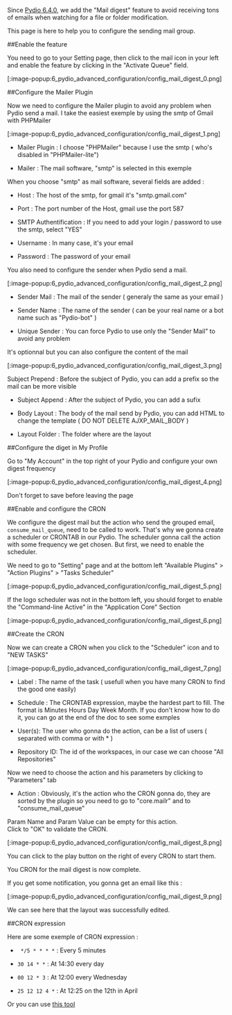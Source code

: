 Since [Pydio 6.4.0](https://pydio.com/fr/node/1279), we add the "Mail digest" feature to avoid receiving tons of emails when watching for a file or folder modification.

This page is here to help you to configure the sending mail group.

##Enable the feature

You need to go to your Setting page, then click to the mail icon in your left and enable the feature by clicking in the "Activate Queue" field.

[:image-popup:6_pydio_advanced_configuration/config_mail_digest_0.png]

##Configure the Mailer Plugin

Now we need to configure the Mailer plugin to avoid any problem when Pydio send a mail.
I take the easiest exemple by using the smtp of Gmail with PHPMailer

[:image-popup:6_pydio_advanced_configuration/config_mail_digest_1.png]

+ Mailer Plugin : I choose "PHPMailer" because I use the smtp ( who's disabled in "PHPMailer-lite")   

+ Mailer : The mail software, "smtp" is selected in this exemple   

When you choose "smtp" as mail software, several fields are added :   

+ Host : The host of the smtp, for gmail it's "smtp.gmail.com"   

+ Port : The port number of the Host, gmail use the port 587   

+ SMTP Authentification : If you need to add your login / password to use the smtp, select "YES"   

+ Username : In many case, it's your email   

+ Password : The password of your email   

You also need to configure the sender when Pydio send a mail.

[:image-popup:6_pydio_advanced_configuration/config_mail_digest_2.png]

+ Sender Mail : The mail of the sender ( generaly the same as your email )   

+ Sender Name : The name of the sender ( can be your real name or a bot name such as "Pydio-bot" )   

+ Unique Sender : You can force Pydio to use only the "Sender Mail" to avoid any problem   

It's optionnal but you can also configure the content of the mail

[:image-popup:6_pydio_advanced_configuration/config_mail_digest_3.png]

Subject Prepend : Before the subject of Pydio, you can add a prefix so the mail can be more visible   

+ Subject Append : After the subject of Pydio, you can add a sufix   

+ Body Layout : The body of the mail send by Pydio, you can add HTML to change the template ( DO NOT DELETE AJXP_MAIL_BODY )   

+ Layout Folder : The folder where are the layout   

##Configure the diget in My Profile

Go to "My Account" in the top right of your Pydio and configure your own digest frequency

[:image-popup:6_pydio_advanced_configuration/config_mail_digest_4.png]

Don't forget to save before leaving the page

##Enable and configure the CRON

We configure the digest mail but the action who send the grouped email, `consume_mail_queue`, need to be called to work. That's why we gonna create a scheduler or CRONTAB in our Pydio. The scheduler gonna call the action with some frequency we get chosen. But first, we need to enable the scheduler. 

We need to go to "Setting" page and at the bottom left "Available Plugins" > "Action Plugins" > "Tasks Scheduler"

[:image-popup:6_pydio_advanced_configuration/config_mail_digest_5.png]

If the logo scheduler was not in the bottom left, you should forget to enable the "Command-line Active" in the "Application Core" Section

[:image-popup:6_pydio_advanced_configuration/config_mail_digest_6.png]

##Create the CRON

Now we can create a CRON when you click to the "Scheduler" icon and to "NEW TASKS"

[:image-popup:6_pydio_advanced_configuration/config_mail_digest_7.png]

+ Label : The name of the task ( usefull when you have many CRON to find the good one easily)   

+ Schedule : The CRONTAB expression, maybe the hardest part to fill. The format is Minutes Hours Day Week Month. If you don't know how to do it, you can go at the end of the doc to see some exmples   

+ User(s): The user who gonna do the action, can be a list of users ( separated with comma or with * )   

+ Repository ID: The id of the workspaces, in our case we can choose "All Repositories"   

Now we need to choose the action and his parameters by clicking to "Parameters" tab

+ Action : Obviously, it's the action who the CRON gonna do, they are sorted by the plugin so you need to go to "core.mailr" and to "consume_mail_queue"   

Param Name and Param Value can be empty for this action.   
Click to "OK" to validate the CRON.

[:image-popup:6_pydio_advanced_configuration/config_mail_digest_8.png]

You can click to the play button on the right of every CRON to start them.

You CRON for the mail digest is now complete.

If you get some notification, you gonna get an email like this :

[:image-popup:6_pydio_advanced_configuration/config_mail_digest_9.png]

We can see here that the layout was successfully edited.

##CRON expression

Here are some exemple of CRON expression :

+ ` */5 * * * *` : Every 5 minutes   

+ `30 14 * *` : At 14:30 every day   

+ `00 12 * 3` : At 12:00 every Wednesday   

+ `25 12 12 4 *` : At 12:25 on the 12th in April   

Or you can use [this tool](http://crontab.guru/)